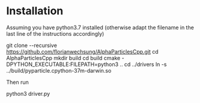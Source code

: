# Installation

Assuming you have python3.7 installed (otherwise adapt the filename in the last line of the instructions accordingly)


  git clone --recursive https://github.com/florianwechsung/AlphaParticlesCpp.git
  cd AlphaParticlesCpp
  mkdir build
  cd build
  cmake -DPYTHON_EXECUTABLE:FILEPATH=python3 ..
  cd ../drivers
  ln -s ../build/pyparticle.cpython-37m-darwin.so

Then run
  
  python3 driver.py
